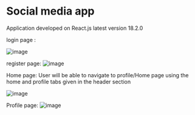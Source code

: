 # Social media app

Application developed on React.js latest version 18.2.0

login page :

![image](https://user-images.githubusercontent.com/107784718/192439883-7c72b123-c491-4b18-a528-b6d16aca60b5.png)


register page:
![image](https://user-images.githubusercontent.com/107784718/192439700-99ab7baf-c0e0-4bb2-a07e-b86266d857c3.png)


Home page:
User will be able to navigate to profile/Home page using the home and profile tabs given in the header section

![image](https://user-images.githubusercontent.com/107784718/191647328-bf42e0b5-0130-4736-bc0e-98842098d849.png)

Profile page:
![image](https://user-images.githubusercontent.com/107784718/192440226-28446f09-d1e6-401b-bec2-3326ba59965e.png)
